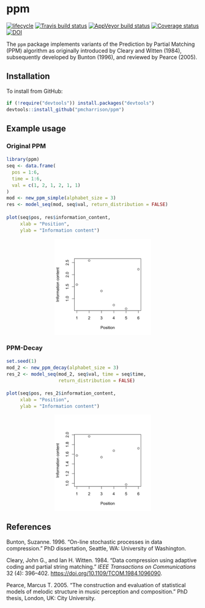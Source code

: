 
<!-- README.md is generated from README.Rmd. Please edit that file -->

# ppm

[![lifecycle](https://img.shields.io/badge/lifecycle-experimental-orange.svg)](https://www.tidyverse.org/lifecycle/#experimental)
[![Travis build
status](https://travis-ci.org/pmcharrison/ppm.svg?branch=master)](https://travis-ci.org/pmcharrison/ppm)
[![AppVeyor build
status](https://ci.appveyor.com/api/projects/status/github/pmcharrison/ppm?branch=master&svg=true)](https://ci.appveyor.com/project/pmcharrison/ppm)
[![Coverage
status](https://coveralls.io/repos/github/pmcharrison/ppm/badge.svg)](https://coveralls.io/r/pmcharrison/ppm?branch=master)
[![DOI](https://zenodo.org/badge/DOI/10.5281/zenodo.2620414.svg)](https://doi.org/10.5281/zenodo.2620414)

The `ppm` package implements variants of the Prediction by Partial
Matching (PPM) algorithm as originally introduced by Cleary and Witten
(1984), subsequently developed by Bunton (1996), and reviewed by Pearce
(2005).

## Installation

To install from GitHub:

``` r
if (!require("devtools")) install.packages("devtools")
devtools::install_github("pmcharrison/ppm")
```

## Example usage

### Original PPM

``` r
library(ppm)
seq <- data.frame(
  pos = 1:6,
  time = 1:6,
  val = c(1, 2, 1, 2, 1, 1)
)
mod <- new_ppm_simple(alphabet_size = 3)
res <- model_seq(mod, seq$val, return_distribution = FALSE)

plot(seq$pos, res$information_content,
     xlab = "Position",
     ylab = "Information content")
```

<img src="man/figures/README-unnamed-chunk-1-1.png" width="50%" style="display: block; margin: auto;" />

### PPM-Decay

``` r
set.seed(1)
mod_2 <- new_ppm_decay(alphabet_size = 3)
res_2 <- model_seq(mod_2, seq$val, time = seq$time,
                   return_distribution = FALSE)

plot(seq$pos, res_2$information_content,
     xlab = "Position",
     ylab = "Information content")
```

<img src="man/figures/README-unnamed-chunk-2-1.png" width="50%" style="display: block; margin: auto;" />

## References

<div id="refs" class="references">

<div id="ref-Bunton1996">

Bunton, Suzanne. 1996. “On-line stochastic processes in data
compression.” PhD dissertation, Seattle, WA: University of Washington.

</div>

<div id="ref-Cleary1984">

Cleary, John G., and Ian H. Witten. 1984. “Data compression using
adaptive coding and partial string matching.” *IEEE Transactions on
Communications* 32 (4): 396–402.
<https://doi.org/10.1109/TCOM.1984.1096090>.

</div>

<div id="ref-Pearce2005">

Pearce, Marcus T. 2005. “The construction and evaluation of statistical
models of melodic structure in music perception and composition.” PhD
thesis, London, UK: City University.

</div>

</div>
